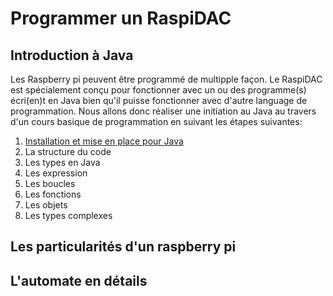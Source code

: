 # Programmer un RaspiDAC
## Introduction à Java
Les Raspberry pi peuvent être programmé de multipple façon. Le RaspiDAC est spécialement conçu pour fonctionner avec un ou des programme(s) écri(en)t en Java bien qu'il puisse fonctionner avec d'autre language de programmation.
Nous allons donc réaliser une initiation au Java au travers d'un cours basique de programmation en suivant les étapes suivantes:

1. [Installation et mise en place pour Java](notes/Installation%20et%20mise%20en%20place%20pour%20Java.md)
2. La structure du code
3. Les types en Java
4. Les expression
5. Les boucles
6. Les fonctions
7. Les objets
8. Les types complexes

## Les particularités d'un raspberry pi

## L'automate en détails